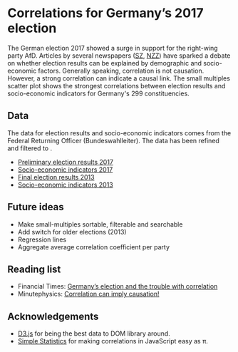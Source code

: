 # Correlations for Germany’s 2017 election
The German election 2017 showed a surge in support for the right-wing party AfD. Articles by several newspapers ([SZ](http://www.sueddeutsche.de/politik/bundestagswahl-je-mehr-autos-desto-mehr-stimmen-fuer-die-union-1.3682709), [NZZ](https://www.nzz.ch/international/wie-einkommen-arbeitslosigkeit-und-migration-das-wahlverhalten-mitbestimmen-ld.1318290)) have sparked a debate on whether election results can be explained by demographic and socio-economic factors. Generally speaking, correlation is not causation. However, a strong correlation can indicate a causal link. The small multiples scatter plot shows the strongest correlations between election results and socio-economic indicators for Germany's 299 constituencies.

## Data 
The data for election results and socio-economic indicators comes from the Federal Returning Officer (Bundeswahlleiter). The data has been refined and filtered to .

- [Preliminary election results 2017](https://www.bundeswahlleiter.de/bundestagswahlen/2017/ergebnisse.html)
- [Socio-economic indicators 2017](https://www.bundeswahlleiter.de/bundestagswahlen/2017/strukturdaten.html)
- [Final election results 2013](https://www.bundeswahlleiter.de/bundestagswahlen/2013/ergebnisse.html)
- [Socio-economic indicators 2013](https://www.bundeswahlleiter.de/bundestagswahlen/2013/strukturdaten.html)

## Future ideas
- Make small-multiples sortable, filterable and searchable
- Add switch for older elections (2013)
- Regression lines
- Aggregate average correlation coefficient per party

## Reading list
- Financial Times: [Germany’s election and the trouble with correlation](https://www.ft.com/content/94e3acec-a767-11e7-ab55-27219df83c97)
- Minutephysics: [Correlation can imply causation!](https://www.youtube.com/watch?v=HUti6vGctQM)

## Acknowledgements
- [D3.js](https://d3js.org/) for being the best data to DOM library around.
- [Simple Statistics](https://simplestatistics.org/) for making correlations in JavaScript easy as π.
